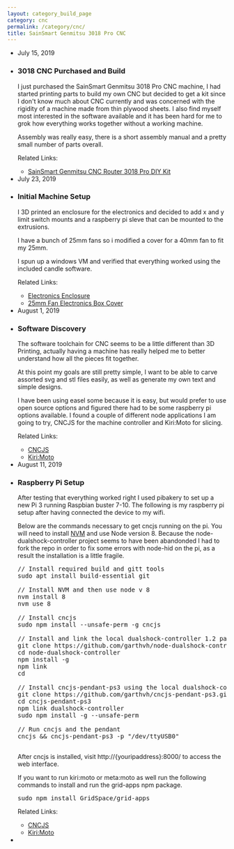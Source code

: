 ```yaml
---
layout: category_build_page
category: cnc
permalink: /category/cnc/
title: SainSmart Genmitsu 3018 Pro CNC
---
```

<div class="box-body">
    <ul class="timeline">
        <li class="time-label">
            <span class="bg-blue">
                <time datetime="2019-07-15T00:00:00-07:00" itemprop="datePublished">July  15, 2019</time>
            </span>
        </li>
        <li>
            <i class="fa fa-truck bg-red"></i>
            <div class="timeline-item">
                <span class="time"></span>
                <h3 class="timeline-header">3018 CNC Purchased and Build</h3>
                <div class="timeline-body">
                    <p>I just purchased the SainSmart Genmitsu 3018 Pro CNC machine, I had started printing parts to build my own CNC but decided to get a kit since I don't know much about CNC currently and was concerned with the rigidity of a machine made from thin plywood sheets.  I also find myself most interested in the software available and it has been hard for me to grok how everything works together without a working machine. </p>
                    <p>Assembly was really easy, there is a short assembly manual and a pretty small number of parts overall. </p>
                </div>
                <div class="timeline-footer">
                Related Links:
                <ul>
                    <li><a href="https://www.sainsmart.com/products/sainsmart-genmitsu-cnc-router-3018-pro-diy-kit">SainSmart Genmitsu CNC Router 3018 Pro DIY Kit</a></li>
                </ul>
                </div>
            </div>
        </li>
        <li class="time-label">
            <span class="bg-blue">
                <time datetime="2019-07-23T00:00:00-07:00" itemprop="datePublished">July  23, 2019</time>
            </span>
        </li>
        <li>
            <i class="fa fa-cogs bg-green"></i>
            <div class="timeline-item">
                <span class="time"></span>
                <h3 class="timeline-header">Initial Machine Setup</h3>
                <div class="timeline-body">
                    <p>
                        I 3D printed an enclosure for the electronics and decided to add x and y limit switch mounts and a raspberry pi sleve that can be mounted to the extrusions.
                    </p>
                    <p>
                        I have a bunch of 25mm fans so i modified a cover for a 40mm fan to fit my 25mm.
                    </p>
                    <p>
                        I spun up a windows VM and verified that everything worked using the included candle software.
                    </p>
                </div>
                <div class="timeline-footer">
                Related Links: 
                <ul>
                    <li><a href="https://www.thingiverse.com/thing:3654553">Electronics Enclosure</a></li>
                    <li><a href="https://www.thingiverse.com/thing:3764473">25mm Fan Electronics Box Cover</a></li>
                </ul>
                </div>
            </div>
        </li>
         <li class="time-label">
            <span class="bg-blue">
                <time datetime="2019-08-01T00:00:00-07:00" itemprop="datePublished">August  1, 2019</time>
            </span>
        </li>
        <li>
            <i class="fa fa-terminal bg-yellow"></i>
            <div class="timeline-item">
                <span class="time"></span>
                <h3 class="timeline-header">Software Discovery</h3>
                <div class="timeline-body">
                    <p>
                        The software toolchain for CNC seems to be a little different than 3D Printing, actually having a machine has really helped me to better understand how all the pieces fit together.
                    </p>
                    <p>
                        At this point my goals are still pretty simple, I want to be able to carve assorted svg and stl files easily, as well as generate my own text and simple designs.
                    </p>
                    <p>
                        I have been using easel some because it is easy, but would prefer to use open source options and figured there had to be some raspberry pi options available. I found a couple of different node applications I am going to try, CNCJS for the machine controller and Kiri:Moto for slicing.
                    </p>
                </div>
                <div class="timeline-footer">
                Related Links: 
                <ul>
                    <li><a href="https://cncjs.org">CNCJS</a></li>
                    <li><a href="https://github.com/GridSpace/grid-apps/wiki/Kiri:Moto">Kiri:Moto</a></li>
                </ul>
                </div>
            </div>
        </li>
        <li class="time-label">
            <span class="bg-blue">
                <time datetime="2019-08-11T00:00:00-07:00" itemprop="datePublished">August  11, 2019</time>
            </span>
        </li>
        <li>
            <i class="fa fa-laptop bg-red"></i>
            <div class="timeline-item">
                <span class="time"></span>
                <h3 class="timeline-header">Raspberry Pi Setup</h3>
                <div class="timeline-body">
                    <p>
                        After testing that everything worked right I used pibakery to set up a new Pi 3 running Raspbian buster 7-10.  The following is my raspberry pi setup after having connected the device to my wifi.
                    </p>
                    <p>Below are the commands necessary to get cncjs running on the pi. You will need to install <a href=https://github.com/nvm-sh/nvm">NVM</a> and use Node version 8.  Because the node-dualshock-controller project seems to have been abandonded I had to fork the repo in order to fix some errors with node-hid on the pi, as a result the installation is a little fragile.</p>

<pre>
// Install required build and gitt tools
sudo apt install build-essential git

// Install NVM and then use node v 8
nvm install 8
nvm use 8

// Install cncjs
sudo npm install --unsafe-perm -g cncjs

// Install and link the local dualshock-controller 1.2 package
git clone https://github.com/garthvh/node-dualshock-controller.git
cd node-dualshock-controller
npm install -g
npm link
cd

// Install cncjs-pendant-ps3 using the local dualshock-controller package
git clone https://github.com/garthvh/cncjs-pendant-ps3.git
cd cncjs-pendant-ps3
npm link dualshock-controller
sudo npm install -g --unsafe-perm

// Run cncjs and the pendant
cncjs && cncjs-pendant-ps3 -p "/dev/ttyUSB0"

</pre>

<p>After cncjs is installed, visit http://{youripaddress}:8000/ to access the web interface.</p>
<p>If you want to run kiri:moto or meta:moto as well run the following commands to install and run the grid-apps npm package.</p>
<pre>
sudo npm install GridSpace/grid-apps
</pre>
                </div>
                <div class="timeline-footer">
                Related Links: 
                <ul>
                     <li><a href="https://cncjs.org">CNCJS</a></li>
                     <li><a href="https://github.com/GridSpace/grid-apps/wiki/Kiri:Moto">Kiri:Moto</a></li>
                </ul>
                </div>
            </div>
        </li>
        <li>
            <i class="fa fa-clock-o bg-gray"></i>
        </li>
    </ul>
</div>